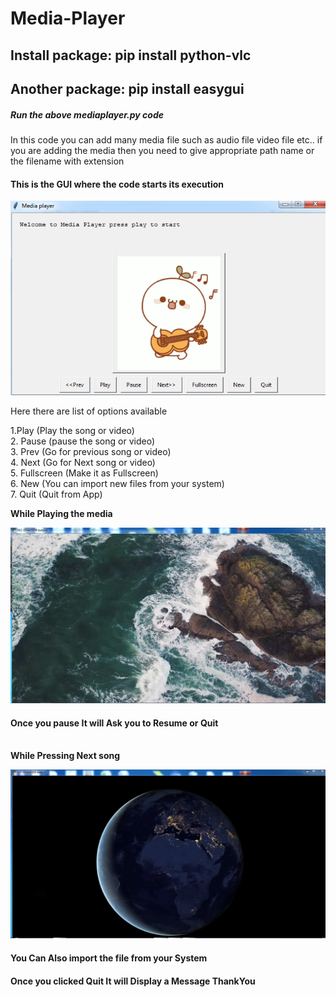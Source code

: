 # Media-Player
<h2>Install package:  pip install python-vlc</h2>
<h2>Another package: pip install easygui </h2>
<h5>Run the above mediaplayer.py code</h5>
<p>In this code you can add many media file such as audio file video file etc..
  if you are adding the media then you need to give appropriate path name or the filename with extension</p>
  
<h4>This is the GUI where the code starts its execution</h4>

![GUI](https://github.com/sudarsan31/Media-Palyer-/blob/main/media1.PNG)

<p>Here there are list of options available</p>
1.Play (Play the song or video)<br>
2. Pause (pause the song or video)<br>
3. Prev (Go for previous song or video)<br>
4. Next (Go for Next song or video)<br>
5. Fullscreen (Make it as Fullscreen)<br>
6. New  (You can import new files from your system)<br>
7. Quit (Quit from App)<br>

<b>While Playing the media</b>

![](https://github.com/sudarsan31/Media-Palyer-/blob/main/v1.PNG)

<h4><b>Once you pause It will Ask you to Resume or Quit</b></h4><br>
<b>While Pressing Next song</b>


![](https://github.com/sudarsan31/Media-Palyer-/blob/main/v2.PNG)


<h4><b>You Can Also import the file from your System</b><h4>

<h4><b>Once you clicked Quit It will Display a Message ThankYou<b></h4>



















